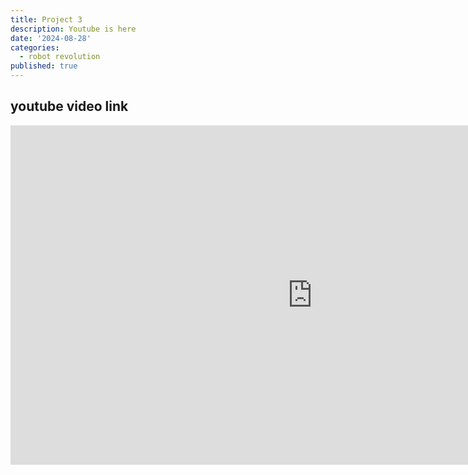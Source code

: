 ```yaml
---
title: Project 3
description: Youtube is here
date: '2024-08-28'
categories:
  - robot revolution
published: true
---
```


## youtube video link

<iframe width="966" height="543" src="https://www.youtube.com/embed/vdXfxcJumuU" title="if songs had sequels" frameborder="0" allow="accelerometer; autoplay; clipboard-write; encrypted-media; gyroscope; picture-in-picture; web-share" referrerpolicy="strict-origin-when-cross-origin" allowfullscreen></iframe>